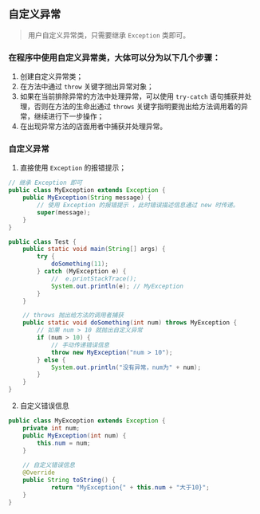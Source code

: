 ## 自定义异常
> 用户自定义异常类，只需要继承 `Exception` 类即可。

### 在程序中使用自定义异常类，大体可以分为以下几个步骤：
1. 创建自定义异常类；
2. 在方法中通过 `throw` 关键字抛出异常对象；
3. 如果在当前排除异常的方法中处理异常，可以使用 `try-catch` 语句捕获并处理，否则在方法的生命出通过 `throws` 关键字指明要抛出给方法调用着的异常，继续进行下一步操作；
4. 在出现异常方法的店面用者中捕获并处理异常。

### 自定义异常
1. 直接使用 `Exception` 的报错提示；
```java
// 继承 Exception 即可
public class MyException extends Exception {
    public MyException(String message) {
        // 使用 Exception 的报错提示 ，此时错误描述信息通过 new 时传递。
        super(message);
    }
}

public class Test {
    public static void main(String[] args) {
        try {
            doSomething(11);
        } catch (MyException e) {
            //  e.printStackTrace();
            System.out.println(e); // MyException
        }
    }

    // throws 抛出给方法的调用者捕获
    public static void doSomething(int num) throws MyException {
        // 如果 num > 10 就抛出自定义异常
        if (num > 10) {
            // 手动传递错误信息
            throw new MyException("num > 10");
        } else {
            System.out.println("没有异常，num为" + num);
        }
    }
}
```

2. 自定义错误信息
```java
public class MyException extends Exception {
    private int num;
    public MyException(int num) {
        this.num = num;
    }
    
    // 自定义错误信息
    @Override
    public String toString() {
            return "MyException{" + this.num + "大于10}";
    }
}
```
